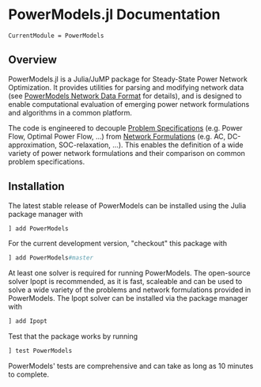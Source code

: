 # PowerModels.jl Documentation

```@meta
CurrentModule = PowerModels
```

## Overview

PowerModels.jl is a Julia/JuMP package for Steady-State Power Network Optimization. It provides utilities for parsing and modifying network data (see [PowerModels Network Data Format](@ref) for details), and is designed to enable computational evaluation of emerging power network formulations and algorithms in a common platform.

The code is engineered to decouple [Problem Specifications](@ref) (e.g. Power Flow, Optimal Power Flow, ...) from [Network Formulations](@ref) (e.g. AC, DC-approximation, SOC-relaxation, ...). This enables the definition of a wide variety of power network formulations and their comparison on common problem specifications.

## Installation

The latest stable release of PowerModels can be installed using the Julia package manager with

```julia
] add PowerModels
```

For the current development version, "checkout" this package with

```julia
] add PowerModels#master
```

At least one solver is required for running PowerModels.  The open-source solver Ipopt is recommended, as it is fast, scaleable and can be used to solve a wide variety of the problems and network formulations provided in PowerModels.  The Ipopt solver can be installed via the package manager with

```julia
] add Ipopt
```

Test that the package works by running

```julia
] test PowerModels
```

PowerModels' tests are comprehensive and can take as long as 10 minutes to complete.
